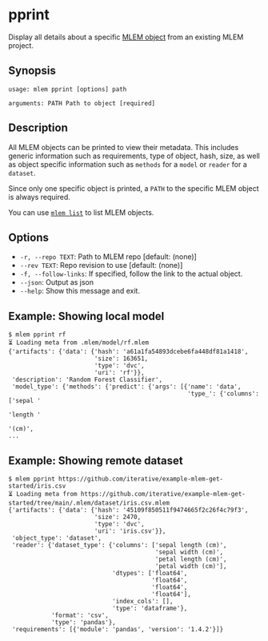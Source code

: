 # pprint

Display all details about a specific
[MLEM object](/doc/user-guide/basic-concepts#mlem-objects) from an existing MLEM
project.

## Synopsis

```usage
usage: mlem pprint [options] path

arguments: PATH Path to object [required]
```

## Description

All MLEM objects can be printed to view their metadata. This includes generic
information such as requirements, type of object, hash, size, as well as object
specific information such as `methods` for a `model` or `reader` for a
`dataset`.

Since only one specific object is printed, a `PATH` to the specific MLEM object
is always required.

<admon type="tip">

You can use [`mlem list`](/doc/command-reference/list) to list MLEM objects.

</admon>

## Options

- `-r, --repo TEXT`: Path to MLEM repo [default: (none)]
- `--rev TEXT`: Repo revision to use [default: (none)]
- `-f, --follow-links`: If specified, follow the link to the actual object.
- `--json`: Output as json
- `--help`: Show this message and exit.

## Example: Showing local model

```cli
$ mlem pprint rf
⏳️ Loading meta from .mlem/model/rf.mlem
{'artifacts': {'data': {'hash': 'a61a1fa54893dcebe6fa448df81a1418',
                        'size': 163651,
                        'type': 'dvc',
                        'uri': 'rf'}},
 'description': 'Random Forest Classifier',
 'model_type': {'methods': {'predict': {'args': [{'name': 'data',
                                                  'type_': {'columns': ['sepal '
                                                                        'length '
                                                                        '(cm)',
...
```

## Example: Showing remote dataset

```cli
$ mlem pprint https://github.com/iterative/example-mlem-get-started/iris.csv
⏳️ Loading meta from https://github.com/iterative/example-mlem-get-started/tree/main/.mlem/dataset/iris.csv.mlem
{'artifacts': {'data': {'hash': '45109f850511f9474665f2c26f4c79f3',
                        'size': 2470,
                        'type': 'dvc',
                        'uri': 'iris.csv'}},
 'object_type': 'dataset',
 'reader': {'dataset_type': {'columns': ['sepal length (cm)',
                                         'sepal width (cm)',
                                         'petal length (cm)',
                                         'petal width (cm)'],
                             'dtypes': ['float64',
                                        'float64',
                                        'float64',
                                        'float64'],
                             'index_cols': [],
                             'type': 'dataframe'},
            'format': 'csv',
            'type': 'pandas'},
 'requirements': [{'module': 'pandas', 'version': '1.4.2'}]}
```
